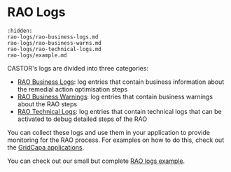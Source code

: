 # RAO Logs

```{toctree}
:hidden:
rao-logs/rao-business-logs.md
rao-logs/rao-business-warns.md
rao-logs/rao-technical-logs.md
rao-logs/example.md
```

CASTOR's logs are divided into three categories:
- [RAO Business Logs](./rao-logs/rao-business-logs.md): log entries that contain business information about the remedial action optimisation steps 
- [RAO Business Warnings](./rao-logs/rao-business-warns.md): log entries that contain business warnings about the RAO steps
- [RAO Technical Logs](./rao-logs/rao-technical-logs.md): log entries that contain technical logs that can be activated to debug detailed steps of the RAO

You can collect these logs and use them in your application to provide monitoring for the RAO process.
For examples on how to do this, check out the [GridCapa applications](https://github.com/farao-community?q=gridcapa&type=all&language=&sort=).

You can check out our small but complete [RAO logs example](../output-data/rao-logs/example.md).